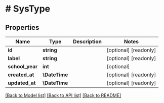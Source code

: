 # # SysType

## Properties

Name | Type | Description | Notes
------------ | ------------- | ------------- | -------------
**id** | **string** |  | [optional] [readonly]
**label** | **string** |  | [optional] [readonly]
**school_year** | **int** |  | [optional]
**created_at** | **\DateTime** |  | [optional] [readonly]
**updated_at** | **\DateTime** |  | [optional] [readonly]

[[Back to Model list]](../../README.md#models) [[Back to API list]](../../README.md#endpoints) [[Back to README]](../../README.md)
